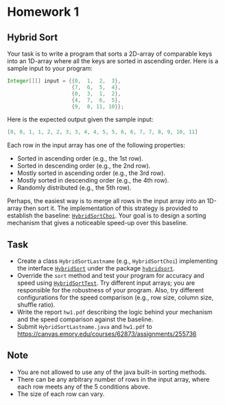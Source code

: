 # Homework 1

## Hybrid Sort

Your task is to write a program that sorts a 2D-array of comparable keys into an 1D-array where all the keys are sorted in ascending order. Here is a sample input to your program:

```java
Integer[][] input = {{0,  1,  2,  3},
                     {7,  6,  5,  4},
                     {0,  3,  1,  2},
                     {4,  7,  6,  5},
                     {9,  8, 11, 10}};
```

Here is the expected output given the sample input:

```java
[0, 0, 1, 1, 2, 2, 3, 3, 4, 4, 5, 5, 6, 6, 7, 7, 8, 9, 10, 11]
```

Each row in the input array has one of the following properties:
* Sorted in ascending order (e.g., the 1st row).
* Sorted in descending order (e.g., the 2nd row).
* Mostly sorted in ascending order (e.g., the 3rd row).
* Mostly sorted in descending order (e.g., the 4th row).
* Randomly distributed (e.g., the 5th row).

Perhaps, the easiest way is to merge all rows in the input array into an 1D-array then sort it. The implementation of this strategy is provided to establish the baseline: [`HybridSortChoi`](../src/main/java/edu/emory/cs/sort/hybrid/HybridSortChoi.java). Your goal is to design a sorting mechanism that gives a noticeable speed-up over this baseline.

## Task

* Create a class `HybridSortLastname` (e.g., `HybridSortChoi`) implementing the interface [`HybridSort`](../src/main/java/edu/emory/cs/sort/hybrid/HybridSort.java) under the package [`hybridsort`](../src/main/java/edu/emory/cs/sort/hybrid/).
* Override the `sort` method and test your program for accuracy and speed using [`HybridSortTest`](../src/test/java/edu/emory/cs/sort/HybridSortTest.java). Try different input arrays; you are responsible for the robustness of your program. Also, try different configurations for the speed comparison (e.g., row size, column size, shuffle ratio).
* Write the report `hw1.pdf` describing the logic behind your mechanism and the speed comparison against the baseline.
* Submit `HybridSortLastname.java` and `hw1.pdf` to https://canvas.emory.edu/courses/62873/assignments/255736

## Note

* You are not allowed to use any of the java built-in sorting methods.
* There can be any arbitrary number of rows in the input array, where each row meets any of the 5 conditions above.
* The size of each row can vary.
